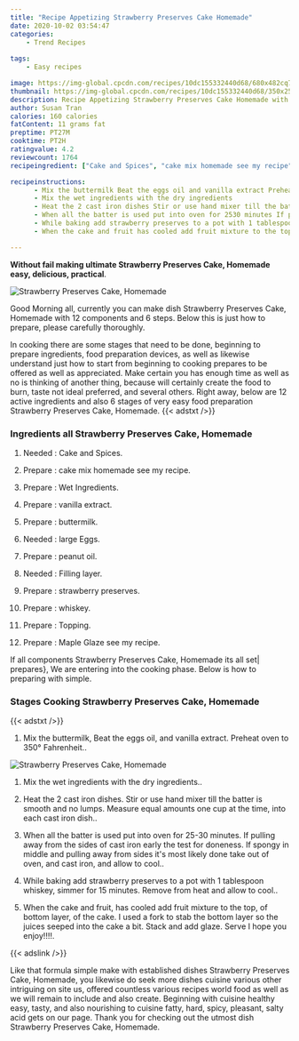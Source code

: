 ```yaml
---
title: "Recipe Appetizing Strawberry Preserves Cake Homemade"
date: 2020-10-02 03:54:47
categories:
    - Trend Recipes
    
tags:
    - Easy recipes

image: https://img-global.cpcdn.com/recipes/10dc155332440d68/680x482cq70/strawberry-preserves-cake-homemade-recipe-main-photo.jpg
thumbnail: https://img-global.cpcdn.com/recipes/10dc155332440d68/350x250cq70/strawberry-preserves-cake-homemade-recipe-main-photo.jpg
description: Recipe Appetizing Strawberry Preserves Cake Homemade with 12 ingredients and 6 stages of easy cooking.
author: Susan Tran
calories: 160 calories
fatContent: 11 grams fat
preptime: PT27M
cooktime: PT2H
ratingvalue: 4.2
reviewcount: 1764
recipeingredient: ["Cake and Spices", "cake mix homemade see my recipe", "Wet Ingredients", "vanilla extract", "buttermilk", "large Eggs", "peanut oil", "Filling layer", "strawberry preserves", "whiskey", "Topping", "Maple Glaze see my recipe"]

recipeinstructions: 
      - Mix the buttermilk Beat the eggs oil and vanilla extract Preheat oven to 350 Fahrenheit 
      - Mix the wet ingredients with the dry ingredients 
      - Heat the 2 cast iron dishes Stir or use hand mixer till the batter is smooth and no lumps Measure equal amounts one cup at the time into each cast iron dish 
      - When all the batter is used put into oven for 2530 minutes If pulling away from the sides of cast iron early the test for doneness If spongy in middle and pulling away from sides its most likely done take out of oven and cast iron and allow to cool 
      - While baking add strawberry preserves to a pot with 1 tablespoon whiskey simmer for 15 minutes Remove from heat and allow to cool 
      - When the cake and fruit has cooled add fruit mixture to the top of bottom layer of the cake I used a fork to stab the bottom layer so the juices seeped into the cake a bit Stack and add glaze Serve I hope you enjoy

---
```




**Without fail making ultimate Strawberry Preserves Cake, Homemade easy, delicious, practical**. 


![Strawberry Preserves Cake, Homemade](https://img-global.cpcdn.com/recipes/10dc155332440d68/680x482cq70/strawberry-preserves-cake-homemade-recipe-main-photo.jpg "Strawberry Preserves Cake, Homemade")




Good Morning all, currently you can make dish Strawberry Preserves Cake, Homemade with 12 components and 6 steps. Below this is just how to prepare, please carefully thoroughly.

In cooking there are some stages that need to be done, beginning to prepare ingredients, food preparation devices, as well as likewise understand just how to start from beginning to cooking prepares to be offered as well as appreciated. Make certain you has enough time as well as no is thinking of another thing, because will certainly create the food to burn, taste not ideal preferred, and several others. Right away, below are 12 active ingredients and also 6 stages of very easy food preparation Strawberry Preserves Cake, Homemade.
{{< adstxt />}}

### Ingredients all Strawberry Preserves Cake, Homemade


1. Needed  : Cake and Spices.

1. Prepare  : cake mix homemade see my recipe.

1. Prepare  : Wet Ingredients.

1. Prepare  : vanilla extract.

1. Prepare  : buttermilk.

1. Needed  : large Eggs.

1. Prepare  : peanut oil.

1. Needed  : Filling layer.

1. Prepare  : strawberry preserves.

1. Prepare  : whiskey.

1. Prepare  : Topping.

1. Prepare  : Maple Glaze see my recipe.



If all components Strawberry Preserves Cake, Homemade its all set| prepares}, We are entering into the cooking phase. Below is how to preparing with simple.

### Stages Cooking Strawberry Preserves Cake, Homemade

{{< adstxt />}}


1. Mix the buttermilk, Beat the eggs oil, and vanilla extract. Preheat oven to 350° Fahrenheit..



![Strawberry Preserves Cake, Homemade](https://img-global.cpcdn.com/steps/f39837d50434d34c/160x128cq70/strawberry-preserves-cake-homemade-recipe-step-1-photo.jpg" "Strawberry Preserves Cake, Homemade")



1. Mix the wet ingredients with the dry ingredients..



1. Heat the 2 cast iron dishes. Stir or use hand mixer till the batter is smooth and no lumps. Measure equal amounts one cup at the time, into each cast iron dish..



1. When all the batter is used put into oven for 25-30 minutes. If pulling away from the sides of cast iron early the test for doneness. If spongy in middle and pulling away from sides it&#39;s most likely done take out of oven, and cast iron, and allow to cool..



1. While baking add strawberry preserves to a pot with 1 tablespoon whiskey, simmer for 15 minutes. Remove from heat and allow to cool..



1. When the cake and fruit, has cooled add fruit mixture to the top, of bottom layer, of the cake. I used a fork to stab the bottom layer so the juices seeped into the cake a bit. Stack and add glaze. Serve I hope you enjoy!!!!.





{{< adslink />}}

Like that formula simple make with established dishes Strawberry Preserves Cake, Homemade, you likewise do seek more dishes cuisine various other intriguing on site us, offered countless various recipes world food as well as we will remain to include and also create. Beginning with cuisine healthy easy, tasty, and also nourishing to cuisine fatty, hard, spicy, pleasant, salty acid gets on our page. Thank you for checking out the utmost dish Strawberry Preserves Cake, Homemade.
